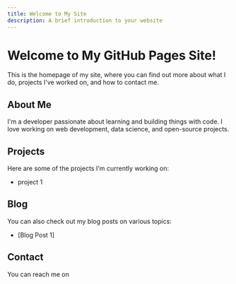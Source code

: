 ```yaml
---
title: Welcome to My Site
description: A brief introduction to your website
---
```


# Welcome to My GitHub Pages Site!

This is the homepage of my site, where you can find out more about what I do, projects I've worked on, and how to contact me.

## About Me
I'm a developer passionate about learning and building things with code. I love working on web development, data science, and open-source projects.

## Projects
Here are some of the projects I'm currently working on:

- project 1

## Blog
You can also check out my blog posts on various topics:

- [Blog Post 1]

## Contact
You can reach me on
